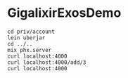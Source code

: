# GigalixirExosDemo

```
cd priv/account
lein uberjar
cd ../..
mix phx.server
curl localhost:4000
curl localhost:4000/add/3
curl localhost:4000
```
